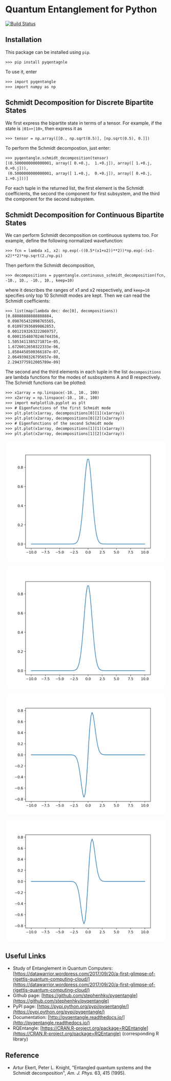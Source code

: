 # Quantum Entanglement for Python

[![Build Status](https://travis-ci.org/stephenhky/pyqentangle.svg?branch=master)](https://travis-ci.org/stephenhky/pyqentangle)

## Installation

This package can be installed using `pip`.

```
>>> pip install pyqentagnle
```

To use it, enter

```
>>> import pyqentangle
>>> import numpy as np
```

## Schmidt Decomposition for Discrete Bipartite States

We first express the bipartite state in terms of a tensor. For example, if the state is `|01>+|10>`, then express it as

```
>>> tensor = np.array([[0., np.sqrt(0.5)], [np.sqrt(0.5), 0.]])
```

To perform the Schmidt decompostion, just enter:

```
>>> pyqentangle.schmidt_decomposition(tensor)
[(0.5000000000000001, array([ 0.+0.j,  1.+0.j]), array([ 1.+0.j,  0.+0.j])),
 (0.5000000000000001, array([ 1.+0.j,  0.+0.j]), array([ 0.+0.j,  1.+0.j]))]
```

For each tuple in the returned list, the first element is the Schmidt coefficients, the second the component for first subsystem, and the third the component for the second subsystem.

## Schmidt Decomposition for Continuous Bipartite States

We can perform Schmidt decomposition on continuous systems too. For example, define the following normalized wavefunction:

```
>>> fcn = lambda x1, x2: np.exp(-((0.5*(x1+x2))**2))*np.exp(-(x1-x2)**2)*np.sqrt(2./np.pi)
```

Then perform the Schmidt decomposition, 

```
>>> decompositions = pyqentangle.continuous_schmidt_decomposition(fcn, -10., 10., -10., 10., keep=10)
```

where it describes the ranges of x1 and x2 respectively, and `keep=10` specifies only top 10 Schmidt modes are kept. Then we can read the Schmidt coefficients:

```
>>> list(map(lambda dec: dec[0], decompositions))
[0.88888888888888884,
 0.098765432098765565,
 0.010973936899862853,
 0.0012193263222069757,
 0.00013548070246744356,
 1.5053411385271871e-05,
 1.6726012650322333e-06,
 1.8584458500366187e-07,
 2.0649398326795657e-08,
 2.2943775912005789e-09]
```

The second and the third elements in each tuple in the list `decompositions` are lambda functions for the modes of susbsystems A and B respectively. The Schmidt functions can be plotted:
```
>>> x1array = np.linspace(-10., 10., 100)
>>> x2array = np.linspace(-10., 10., 100)
>>> import matplotlib.pyplot as plt
>>> # Eigenfunctions of the first Schmidt mode
>>> plt.plot(x1array, decompositions[0][1](x1array))
>>> plt.plot(x2array, decompositions[0][2](x2array))
>>> # Eigenfunctions of the second Schmidt mode
>>> plt.plot(x1array, decompositions[1][1](x1array))
>>> plt.plot(x2array, decompositions[1][2](x2array))
```

![alt](fig/Figure_1A.png)

![alt](fig/Figure_1B.png)

![alt](fig/Figure_2A.png)

![alt](fig/Figure_2B.png)


## Useful Links

* Study of Entanglement in Quantum Computers: [https://datawarrior.wordpress.com/2017/09/20/a-first-glimpse-of-rigettis-quantum-computing-cloud/](https://datawarrior.wordpress.com/2017/09/20/a-first-glimpse-of-rigettis-quantum-computing-cloud/)
* Github page: [https://github.com/stephenhky/pyqentangle](https://github.com/stephenhky/pyqentangle)
* PyPI page: [https://pypi.python.org/pypi/pyqentangle/](https://pypi.python.org/pypi/pyqentangle/)
* Documentation: [http://pyqentangle.readthedocs.io/](http://pyqentangle.readthedocs.io/)
* RQEntangle: [https://CRAN.R-project.org/package=RQEntangle](https://CRAN.R-project.org/package=RQEntangle) (corresponding R library)

## Reference
* Artur Ekert, Peter L. Knight, "Entangled quantum systems and the Schmidt decomposition", *Am. J. Phys.* 63, 415 (1995).